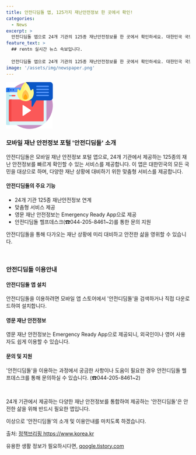 ```yaml
---
title: 안전디딤돌 앱, 125가지 재난안전정보 한 곳에서 확인!
categories:
  - News
excerpt: >
  안전디딤돌 앱으로 24개 기관의 125종 재난안전정보를 한 곳에서 확인하세요. 대한민국 국민을 위한 맞춤형 서비스로 모바일에서 손쉽게 이용할 수 있습니다. 영문 재난 안전정보는 Emergency Ready App으로도 제공됩니다. 더 많은 정보나 도움이 필요하다면 안전디딤돌 헬프데스크(☎0442058461~2)로 문의하세요. [자료출처: 정책브리핑 www.korea.kr]
feature_text: >
  ## rentn 실시간 뉴스 속보입니다.

  안전디딤돌 앱으로 24개 기관의 125종 재난안전정보를 한 곳에서 확인하세요. 대한민국 국민을 위한 맞춤형 서비스로 모바일에서 손쉽게 이용할 수 있습니다. 영문 재난 안전정보는 Emergency Ready App으로도 제공됩니다. 더 많은 정보나 도움이 필요하다면 안전디딤돌 헬프데스크(☎0442058461~2)로 문의하세요. [자료출처: 정책브리핑 www.korea.kr]
image: '/assets/img/newspaper.png'
---
```


<p><img src="/assets/img/news.png" alt="rentncar 속보" /></p>

<h3>모바일 재난 안전정보 포털 '안전디딤돌' 소개</h3>

<p>안전디딤돌은 모바일 재난 안전정보 포털 앱으로, 24개 기관에서 제공하는 125종의 재난 안전정보를 빠르게 확인할 수 있는 서비스를 제공합니다. 이 앱은 대한민국의 모든 국민을 대상으로 하며, 다양한 재난 상황에 대비하기 위한 맞춤형 서비스를 제공합니다.</p>

<h4>안전디딤돌의 주요 기능</h4>

<ul>
<li>24개 기관 125종 재난안전정보 연계</li>
<li>맞춤형 서비스 제공</li>
<li>영문 재난 안전정보는 Emergency Ready App으로 제공</li>
<li>안전디딤돌 헬프데스크(☎044-205-8461~2)를 통한 문의 지원</li>
</ul>

<p>안전디딤돌을 통해 다가오는 재난 상황에 미리 대비하고 안전한 삶을 영위할 수 있습니다.</p>

<p data-ke-size="size16">&nbsp;</p>

<h3>안전디딤돌 이용안내</h3>

<h4>안전디딤돌 앱 설치</h4>

<p>안전디딤돌을 이용하려면 모바일 앱 스토어에서 '안전디딤돌'을 검색하거나 직접 다운로드하여 설치합니다.</p>

<h4>영문 재난 안전정보</h4>

<p>영문 재난 안전정보는 Emergency Ready App으로 제공되니, 외국인이나 영어 사용자도 쉽게 이용할 수 있습니다.</p>

<h4>문의 및 지원</h4>

<p>'안전디딤돌'을 이용하는 과정에서 궁금한 사항이나 도움이 필요한 경우 안전디딤돌 헬프데스크를 통해 문의하실 수 있습니다. (☎044-205-8461~2)</p>

<p data-ke-size="size16">&nbsp;</p>

<p>24개 기관에서 제공하는 다양한 재난 안전정보를 통합하여 제공하는 '안전디딤돌'은 안전한 삶을 위해 반드시 필요한 앱입니다.</p>

<p>이상으로 '안전디딤돌'의 소개 및 이용안내를 마치도록 하겠습니다.</p>

<p>출처: <a href="https://https://www.korea.kr">정책브리핑 https://www.korea.kr</a></p>
유용한 생활 정보가 필요하시다면, <a href="https://qoogle.tistory.com" rel="dofollow">qoogle.tistory.com</a>


